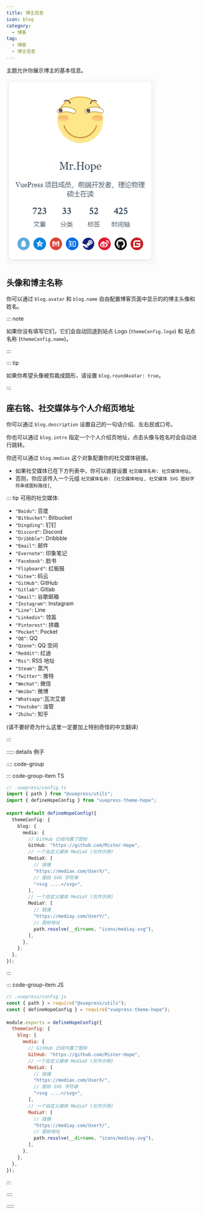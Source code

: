 ```yaml
---
title: 博主信息
icon: blog
category:
  - 博客
tag:
  - 博客
  - 博主信息
---
```


主题允许你展示博主的基本信息。

<!-- more -->

![博主信息](./assets/blogger-info.png)

## 头像和博主名称

你可以通过 `blog.avatar` 和 `blog.name` 自由配置博客页面中显示的的博主头像和姓名。

::: note

如果你没有填写它们，它们会自动回退到站点 Logo (`themeConfig.logo`) 和 站点名称 (`themeConfig.name`)。

:::

::: tip

如果你希望头像被剪裁成圆形，请设置 `blog.roundAvatar: true`。

:::

## 座右铭、社交媒体与个人介绍页地址

你可以通过 `blog.description` 设置自己的一句话介绍、左右民或口号。

你也可以通过 `blog.intro` 指定一个个人介绍页地址，点击头像与姓名时会自动进行跳转。

你还可以通过 `blog.medias` 这个对象配置你的社交媒体链接。

- 如果社交媒体已在下方列表中，你可以直接设置 `社交媒体名称: 社交媒体地址`。
- 否则，你应该传入一个元组 `社交媒体名称: [社交媒体地址, 社交媒体 SVG 图标字符串或图标路径]`,

::: tip 可用的社交媒体:

- `"Baidu"`: 百度
- `"Bitbucket"`: Bitbucket
- `"Dingding"`: 钉钉
- `"Discord"`: Discord
- `"Dribbble"`: Dribbble
- `"Email"`: 邮件
- `"Evernote"`: 印象笔记
- `"Facebook"`: 脸书
- `"Flipboard"`: 红板报
- `"Gitee"`: 码云
- `"GitHub"`: GitHub
- `"Gitlab"`: Gitlab
- `"Gmail"`: 谷歌邮箱
- `"Instagram"`: Instagram
- `"Line"`: Line
- `"Linkedin"`: 领英
- `"Pinterest"`: 拼趣
- `"Pocket"`: Pocket
- `"QQ"`: QQ
- `"Qzone"`: QQ 空间
- `"Reddit"`: 红迪
- `"Rss"`: RSS 地址
- `"Steam"`: 蒸汽
- `"Twitter"`: 推特
- `"Wechat"`: 微信
- `"Weibo"`: 微博
- `"Whatsapp"`:瓦次艾普
- `"Youtube"`: 油管
- `"Zhihu"`: 知乎

(请不要好奇为什么这里一定要加上特别奇怪的中文翻译)

:::

::::: details 例子

:::: code-group

::: code-group-item TS

```ts {2,4,6}
// .vuepress/config.ts
import { path } from "@vuepress/utils";
import { defineHopeConfig } from "vuepress-theme-hope";

export default defineHopeConfig({
  themeConfig: {
    blog: {
      media: {
        // GitHub 已经内置了图标
        GitHub: "https://github.com/Mister-Hope",
        // 一个自定义媒体 MediaX (仅作示例)
        MediaX: [
          // 链接
          "https://mediax.com/UserX/",
          // 图标 SVG 字符串
          "<svg ....</svg>",
        ],
        // 一个自定义媒体 MediaY (仅作示例)
        MediaY: [
          // 链接
          "https://mediay.com/UserY/",
          // 图标地址
          path.resolve(__dirname, "icons/mediay.svg"),
        ],
      },
    },
  },
});
```

:::

::: code-group-item JS

```js {2,4,6}
// .vuepress/config.js
const { path } = require("@vuepress/utils");
const { defineHopeConfig } = require("vuepress-theme-hope");

module.exports = defineHopeConfig({
  themeConfig: {
    blog: {
      media: {
        // GitHub 已经内置了图标
        GitHub: "https://github.com/Mister-Hope",
        // 一个自定义媒体 MediaX (仅作示例)
        MediaX: [
          // 链接
          "https://mediax.com/UserX/",
          // 图标 SVG 字符串
          "<svg ....</svg>",
        ],
        // 一个自定义媒体 MediaY (仅作示例)
        MediaY: [
          // 链接
          "https://mediay.com/UserY/",
          // 图标地址
          path.resolve(__dirname, "icons/mediay.svg"),
        ],
      },
    },
  },
});
```

:::

::::

:::::
